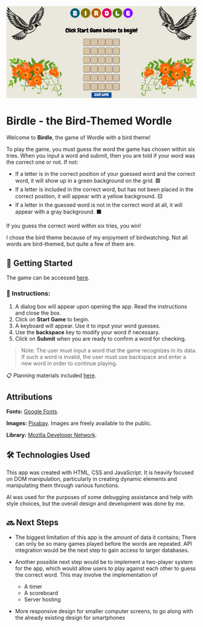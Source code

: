 ![Home Screen](./images/home-screen.png)
# Birdle - the Bird-Themed Wordle

Welcome to **Birdle**, the game of Wordle with a bird theme!

To play the game, you must guess the word the game has chosen within six tries. When you input a word and submit, then you are told if your word was the correct one or not. If not:

* If a letter is in the correct position of your guessed word and the correct word, it will show up in a green background on the grid. 🟩
* If a letter is included in the correct word, but has not been placed in the correct position, it will appear with a yellow background. 🟨
* If a letter in the guessed word is not in the correct word at all, it will appear with a gray background. ⬛️

If you guess the correct word within six tries, you win!

I chose the bird theme because of my enjoyment of birdwatching. Not all words are bird-themed, but quite a few of them are.

## 🚀 Getting Started

The game can be accessed [here](https://p-tigris.github.io/wordle-game/). 

### 📝 Instructions:

1. A dialog box will appear upon opening the app. Read the instructions and close the box.
2. Click on **Start Game** to begin.
3. A keyboard will appear. Use it to input your word guesses.
4. Use the **backspace** key to modify your word if necessary.
5. Click on **Submit** when you are ready to confirm a word for checking.

> Note: The user must input a word that the game recognizes in its data. If such a word is invalid, the user must use backspace and enter a new word in order to continue playing.

📋 Planning materials included [here](https://docs.google.com/document/d/1-9-ayT5T3FycCB00tVZo1IY1-TwcopLKcGYY_j8FOFw/edit?tab=t.0).

## Attributions

**Fonts:** [Google Fonts](https://fonts.google.com/).

**Images:** [Pixabay](https://pixabay.com/). Images are freely available to the public.

**Library:** [Mozilla Developer Network](https://developer.mozilla.org/en-US/).

## 🛠️ Technologies Used

This app was created with HTML, CSS and JavaScript. It is heavily focused on DOM manipulation, particularly in creating dynamic elements and manipulating them through various functions.

AI was used for the purposes of some debugging assistance and help with style choices, but the overall design and development was done by me.

## 🔜 Next Steps

* The biggest limitation of this app is the amount of data it contains; There can only be so many games played before the words are repeated. API integration would be the next step to gain access to larger databases.

* Another possible next step would be to implement a two-player system for the app, which would allow users to play against each other to guess the correct word. This may involve the implementation of 
    * A timer 
    * A scoreboard
    * Server hosting

* More responsive design for smaller computer screens, to go along with the already existing design for smartphones
